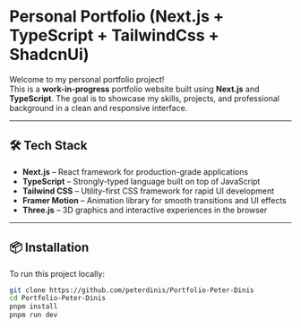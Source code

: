 # Personal Portfolio (Next.js + TypeScript + TailwindCss + ShadcnUi)

Welcome to my personal portfolio project!  
This is a **work-in-progress** portfolio website built using **Next.js** and **TypeScript**. The goal is to showcase my skills, projects, and professional background in a clean and responsive interface.

---

## 🛠️ Tech Stack

- **Next.js** – React framework for production-grade applications  
- **TypeScript** – Strongly-typed language built on top of JavaScript  
- **Tailwind CSS** – Utility-first CSS framework for rapid UI development  
- **Framer Motion** – Animation library for smooth transitions and UI effects  
- **Three.js** – 3D graphics and interactive experiences in the browser

---

## 📦 Installation

To run this project locally:

```bash
git clone https://github.com/peterdinis/Portfolio-Peter-Dinis
cd Portfolio-Peter-Dinis
pnpm install
pnpm run dev
